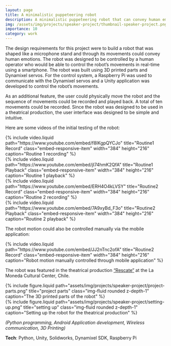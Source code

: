 ```yaml
---
layout: page
title: A minimalistic puppeteering robot
description: A minimalistic puppeteering robot that can convey human emotions
img: /assets/img/projects/speaker-project/thumbnail-speaker-project.png
importance: 10
category: work
---
```


The design requirements for this project were to build a robot that was shaped like a microphone stand and through its movements could convey human emotions. The robot was designed to be controlled by a human operator who would be able to control the robot’s movements in real-time using a smartphone. The robot was built using 3D printed parts and Dynamixel servos. For the control system, a Raspberry Pi was used to communicate with the Dynamixel servos and a Unity application was developed to control the robot’s movements.

As an additional feature, the user could physically move the robot and the sequence of movements could be recorded and played back. A total of ten movements could be recorded. Since the robot was designed to be used in a theatrical production, the user interface was designed to be simple and intuitive.

Here are some videos of the initial testing of the robot:

<div class="row">
    <div class="col-sm mt-3 mt-md-0">
        {% include video.liquid path="https://www.youtube.com/embed/f8IKgpQYCJo" title="Routine1 Record" class="embed-responsive-item" width="384" height="216" caption="Routine 1 recording" %}
    </div>
    <div class="col-sm mt-3 mt-md-0">
        {% include video.liquid path="https://www.youtube.com/embed/jI74hmK2QfA" title="Routine1 Playback" class="embed-responsive-item" width="384" height="216" caption="Routine 1 playback" %}
    </div>
</div>
<div class="row">
    <div class="col-sm mt-3 mt-md-0">
        {% include video.liquid path="https://www.youtube.com/embed/ERH4O4kLVSY" title="Routine2 Record" class="embed-responsive-item" width="384" height="216" caption="Routine 2 recording" %}
    </div>
    <div class="col-sm mt-3 mt-md-0">
        {% include video.liquid path="https://www.youtube.com/embed/7A9xyBd_F3o" title="Routine2 Playback" class="embed-responsive-item" width="384" height="216" caption="Routine 2 playback" %}
    </div>
</div>

The robot motion could also be controlled manually via the mobile application:

<div class="row">
    <div class="col-sm mt-3 mt-md-0">
        {% include video.liquid path="https://www.youtube.com/embed/JJ2nTnc2ofA" title="Routine2 Record" class="embed-responsive-item" width="384" height="216" caption="Robot motion manually controlled through mobile application" %}
    </div>
</div>

The robot was featured in the theatrical production [“Rescate”](https://www.cclm.cl/actividades/rescate/) at the La Moneda Cultural Center, Chile.

<div class="row justify-content-sm-center">
    <div class="col-sm-8 mt-3 mt-md-0">
        {% include figure.liquid path="assets/img/projects/speaker-project/project-parts.png" title="project parts" class="img-fluid rounded z-depth-1" caption="The 3D printed parts of the robot" %}
    </div>
    <div class="col-sm-5 mt-3 mt-md-0">
        {% include figure.liquid path="assets/img/projects/speaker-project/setting-up.png" title="setting up" class="img-fluid rounded z-depth-1" caption="Setting up the robot for the theatrical production" %}
    </div>
</div>

_(Python programming, Android Application development, Wireless communication, 3D Printing)_

**Tech**: Python, Unity, Solidworks, Dynamixel SDK, Raspberry Pi
